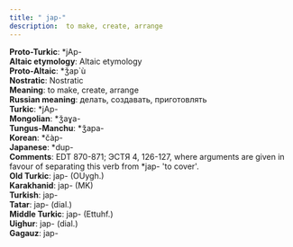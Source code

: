 ```yaml
---
title: " jap-"
description:  to make, create, arrange
---
```


<strong>Proto-Turkic</strong>:  *jAp-<br>
<strong>Altaic etymology</strong>:  Altaic etymology<br>
<strong> Proto-Altaic</strong>:  *ǯap`ù<br>
<strong>Nostratic</strong>:  Nostratic<br>
<strong>Meaning</strong>:  to make, create, arrange<br>
<strong>Russian meaning</strong>:  делать, создавать, приготовлять<br>
<strong>Turkic</strong>:  *jAp-<br>
<strong>Mongolian</strong>:  *ǯaɣa-<br>
<strong>Tungus-Manchu</strong>:  *ǯapa-<br>
<strong>Korean</strong>:  *čàp-<br>
<strong>Japanese</strong>:  *dup-<br>
<strong>Comments</strong>:  EDT 870-871; ЭСТЯ 4, 126-127, where arguments are given in favour of separating this verb from *jap- 'to cover'.<br>
<strong>Old Turkic</strong>:  jap- (OUygh.)<br>
<strong>Karakhanid</strong>:  jap- (MK)<br>
<strong>Turkish</strong>:  jap-<br>
<strong>Tatar</strong>:  jap- (dial.)<br>
<strong>Middle Turkic</strong>:  jap- (Ettuhf.)<br>
<strong>Uighur</strong>:  jap- (dial.)<br>
<strong>Gagauz</strong>:  jap-<br>


